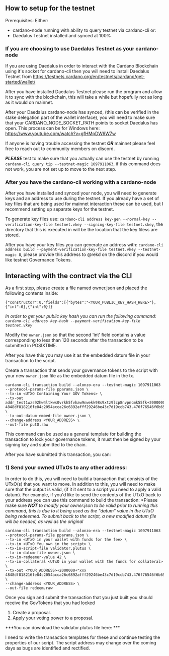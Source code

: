 ## How to setup for the testnet

Prerequisites:
Either:
- cardano-node running with ability to query testnet via cardano-cli
or:
- Daedalus Testnet installed and synced at 100%

### If you are choosing to use Daedalus Testnet as your cardano-node
If you are using Daedalus in order to interact with the Cardano Blockchain using it's socket for cardano-cli then you will need to install Daedalus Testnet from https://testnets.cardano.org/en/testnets/cardano/get-started/wallet/

After you have installed Daedalus Testnet please run the program and allow it to sync with the blockchain, this will take a while but hopefully not as long as it would on mainnet.

After your Daedalus cardano-node has synced, (this can be verified in the stake delegation part of the wallet interface), you will need to make sure that your CARDANO_NODE_SOCKET_PATH points to socket Daedalus has open.
This process can be for Windows here: https://www.youtube.com/watch?v=gfHMpDW6W7w

If anyone is having trouble accessing the testnet ***OR*** mainnet please feel free to reach out to community members on discord.

***PLEASE*** test to make sure that you actually can use the testnet by running `cardano-cli query tip --testnet-magic 1097911063`, if this command does not work, you are not set up to move to the next step.

### After you have the cardano-cli working with a cardano-node
After you have installed and synced your node, you will need to generate keys and an address to use during the testnet.
If you already have a set of key files that are being used for mainnet interaction these can be used, but I recommend setting up separate keys for the testnet.

To generate key files use: `cardano-cli address key-gen --normal-key --verification-key-file testnet.vkey --signing-key-file testnet.skey`, the directory that this is executed in will be the location that the key filess are stored.

After you have your key files you can generate an address with: `cardano-cli address build --payment-verification-key-file testnet.vkey --testnet-magic 8`, please provide this address to @rekd on the discord if you would like testnet Governance Tokens.

## Interacting with the contract via the CLI

As a first step, please create a file named owner.json and placed the following contents inside:
```
{"constructor":0,"fields":[{"bytes":"<YOUR_PUBLIC_KEY_HASH_HERE>"},{"int":0},{"int":0}]}
```

*In order to get your public key hash you can run the following command: `cardano-cli address key-hash --payment-verification-key-file testnet.vkey`*

Modify the `owner.json` so that the second 'int' field contains a value corresponding to less than 120 seconds after the transaction to be submitted in POSIXTIME.

After you have this you may use it as the embedded datum file in your transaction to the script.

Create a transaction that sends your governance tokens to the script with your new `owner.json` file as the embedded datum file in the tx.

```
cardano-cli transaction build --alonzo-era --testnet-magic 1097911063 --protocol-params-file pparams.json \
--tx-in <UTXO Containing Your GOV Tokens> \
--tx-out addr_test1wzs92hw4ltkws0vrkh5fvhaw9nwekk98s9xtz9lcp8nvpncmk55fk+20000000+"xxx 4848df818216fe84c2054acca26c6892afff29246be43c7d19ccb743.476f76546f6b656e" \
--tx-out-datum-embed-file owner.json \
--change-address <YOUR_ADDRESS> \
--out-file putO.raw
```

This command can be used as a general template for building the transaction to lock your governance tokens, it must then be signed by your signing key and submitted to the chain.

After you have submitted this transaction, you can:

### 1) Send your owned UTxOs to any other address:
In order to do this, you will need to build a transaction that consists of the UTxO(s) that you want to move. In addition to this, you will need to make sure that the output is valid, (if it it sent to a script you need to apply a valid datum).
For example, if you'd like to send the contents of the UTxO back to your address you can use this command to build the transaction:
*Please make sure ***NOT*** *to modify your owner.json to be valid prior to running this command, this is due to it being used as the "datum" value in the UTxO being redeemed. To submit back to the script, a new modified datum file will be needed, as well as the original*

```
cardano-cli transaction build --alonzo-era --testnet-magic 1097911063 --protocol-params-file pparams.json \
--tx-in <UTxO in your wallet with funds for the fee> \
--tx-in <UTxO You own in the script> \
--tx-in-script-file validator.plutus \
--tx-in-datum-file owner.json \
--tx-in-redeemer-value 42 \
--tx-in-collateral <UTxO in your wallet with the funds for collateral> \
--tx-out <YOUR_ADDRESS>+2000000+"xxx 4848df818216fe84c2054acca26c6892afff29246be43c7d19ccb743.476f76546f6b656e" \
--change-address <YOUR_ADDRESS> \
--out-file redeem.raw
```

Once you sign and submit the transaction that you just built you should receive the GovTokens that you had locked 
1) Create a proposal.
2) Apply your voting power to a proposal.

***You can download the validator.plutus file here: <Coming shortly> ***

I need to write the transaction templates for these and continue testing the properties of our script. The script address may change over the coming days as bugs are identified and rectified.
